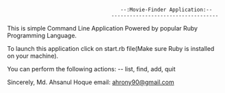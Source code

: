 
                                         --:Movie-Finder Application:--
                                      -----------------------------------
This is simple Command Line Application Powered by popular Ruby Programming
Language.

To launch this application click on start.rb file(Make sure Ruby is installed
on your machine).

You can perform the following actions:
-- list, find, add, quit


Sincerely,
Md. Ahsanul Hoque
email: ahrony90@gmail.com